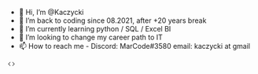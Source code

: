 
- 👋 Hi, I’m @Kaczycki
- 👀 I’m back to coding since 08.2021, after +20 years break
- 🌱 I’m currently learning python / SQL / Excel BI
- 💞️ I’m looking to change my career path to IT
- 📫 How to reach me - Discord: MarCode#3580 email: kaczycki at gmail

<svg xmlns="http://www.w3.org/2000/svg" width="16" height="16" fill="currentColor" class="bi bi-code" viewBox="0 0 16 16">
  <path d="M5.854 4.854a.5.5 0 1 0-.708-.708l-3.5 3.5a.5.5 0 0 0 0 .708l3.5 3.5a.5.5 0 0 0 .708-.708L2.707 8l3.147-3.146zm4.292 0a.5.5 0 0 1 .708-.708l3.5 3.5a.5.5 0 0 1 0 .708l-3.5 3.5a.5.5 0 0 1-.708-.708L13.293 8l-3.147-3.146z"/>
</svg>

<!---
Kaczycki/Kaczycki is a ✨ special ✨ repository because its `README.md` (this file) appears on your GitHub profile.
You can click the Preview link to take a look at your changes.
--->
